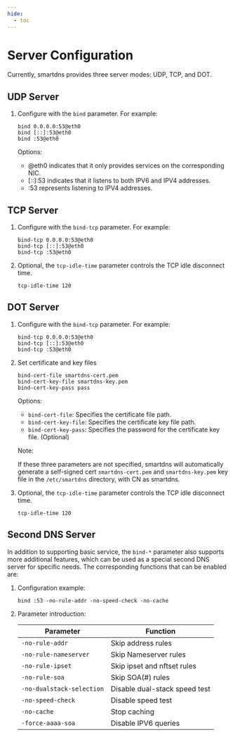 ```yaml
---
hide:
  - toc
---
```


# Server Configuration

Currently, smartdns provides three server modes: UDP, TCP, and DOT.

## UDP Server

1. Configure with the `bind` parameter. For example:

    ```shell
    bind 0.0.0.0:53@eth0
    bind [::]:53@eth0
    bind :53@eth0
    ```

    Options:

    * @eth0 indicates that it only provides services on the corresponding NIC.
    * [::]:53 indicates that it listens to both IPV6 and IPV4 addresses.
    * :53 represents listening to IPV4 addresses.

## TCP Server

1. Configure with the `bind-tcp` parameter. For example:

    ```shell
    bind-tcp 0.0.0.0:53@eth0
    bind-tcp [::]:53@eth0
    bind-tcp :53@eth0
    ```

1. Optional, the `tcp-idle-time` parameter controls the TCP idle disconnect time.

    ```shell
    tcp-idle-time 120
    ```

## DOT Server

1. Configure with the `bind-tcp` parameter. For example:

    ```shell
    bind-tcp 0.0.0.0:53@eth0
    bind-tcp [::]:53@eth0
    bind-tcp :53@eth0
    ```

1. Set certificate and key files

    ```shell
    bind-cert-file smartdns-cert.pem
    bind-cert-key-file smartdns-key.pem
    bind-cert-key-pass pass
    ```

    Options:

    * `bind-cert-file`: Specifies the certificate file path.
    * `bind-cert-key-file`: Specifies the certificate key file path.
    * `bind-cert-key-pass`: Specifies the password for the certificate key file. (Optional)

    Note:

    If these three parameters are not specified, smartdns will automatically generate a self-signed cert `smartdns-cert.pem` and `smartdns-key.pem` key file in the `/etc/smartdns` directory, with CN as smartdns.

1. Optional, the `tcp-idle-time` parameter controls the TCP idle disconnect time.

    ```shell
    tcp-idle-time 120
    ```

## Second DNS Server

In addition to supporting basic service, the `bind-*` parameter also supports more additional features, which can be used as a special second DNS server for specific needs. The corresponding functions that can be enabled are:

1. Configuration example:

    ```shell
    bind :53 -no-rule-addr -no-speed-check -no-cache
    ```

1. Parameter introduction:

   | Parameter | Function                                  |
   | --------- | ---------------------------------------- |
   | `-no-rule-addr` | Skip address rules                  |
   | `-no-rule-nameserver` | Skip Nameserver rules           |
   | `-no-rule-ipset` | Skip ipset and nftset rules         |
   | `-no-rule-soa` | Skip SOA(#) rules                      |
   | `-no-dualstack-selection` | Disable dual-stack speed test |
   | `-no-speed-check` | Disable speed test                       |
   | `-no-cache` | Stop caching                               |
   | `-force-aaaa-soa` | Disable IPV6 queries                |
